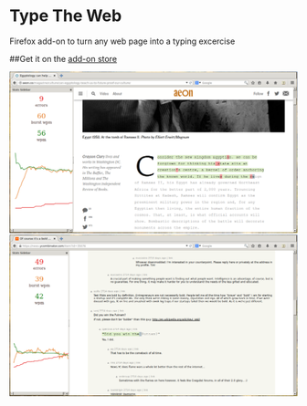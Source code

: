 Type The Web
============

Firefox add-on to turn any web page into a typing excercise 

##Get it on the [add-on store](https://addons.mozilla.org/en-US/firefox/addon/type-the-web/)

![Typing Aeon.co](https://raw.githubusercontent.com/davidrusu/type-the-web/master/ttw-screen2.png)
![Typing HN](https://raw.githubusercontent.com/davidrusu/type-the-web/master/ttw-screen1.png)
